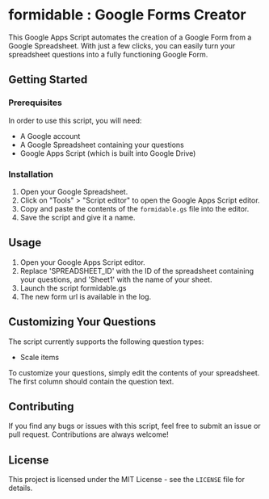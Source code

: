 # formidable : Google Forms Creator

This Google Apps Script automates the creation of a Google Form from a Google Spreadsheet. With just a few clicks, you can easily turn your spreadsheet questions into a fully functioning Google Form.

## Getting Started

### Prerequisites

In order to use this script, you will need:

- A Google account
- A Google Spreadsheet containing your questions
- Google Apps Script (which is built into Google Drive)

### Installation

1. Open your Google Spreadsheet.
2. Click on "Tools" > "Script editor" to open the Google Apps Script editor.
3. Copy and paste the contents of the `formidable.gs` file into the editor.
4. Save the script and give it a name.

## Usage

1. Open your Google Apps Script editor.
2. Replace 'SPREADSHEET_ID' with the ID of the spreadsheet containing your questions, and 'Sheet1' with the name of your sheet.
3. Launch the script formidable.gs
4. The new form url is available in the log.

## Customizing Your Questions

The script currently supports the following question types:

- Scale items

To customize your questions, simply edit the contents of your spreadsheet. The first column should contain the question text.

## Contributing

If you find any bugs or issues with this script, feel free to submit an issue or pull request. Contributions are always welcome!

## License

This project is licensed under the MIT License - see the `LICENSE` file for details.
